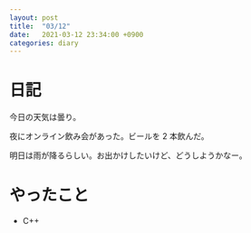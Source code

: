 ```yaml
---
layout: post
title:  "03/12"
date:   2021-03-12 23:34:00 +0900
categories: diary
---
```

# 日記

今日の天気は曇り。

夜にオンライン飲み会があった。ビールを 2 本飲んだ。

明日は雨が降るらしい。お出かけしたいけど、どうしようかなー。

# やったこと

- C++